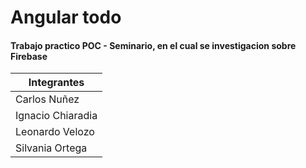 # Angular todo

#### Trabajo practico POC - Seminario, en el cual se investigacion sobre Firebase  

| Integrantes  |
| ----------- | 
| Carlos Nuñez | 
| Ignacio Chiaradia |
| Leonardo Velozo |
| Silvania Ortega |
